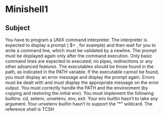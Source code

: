 # Minishell1

## Subject
You have to program a UNIX command interpreter.
The interpreter is expected to display a prompt ( $> , for example) and then wait for you to write a command
line, which must be validated by a newline.
The prompt must be displayed again only after the command execution.
Only basic command lines are expected to executed; no pipes, redirections or any other advanced features.
The executables should be those found in the path, as indicated in the PATH variable.
If the executable cannot be found, you must display an error message and display the prompt again.
Errors must be dealt with and must display the appropriate message on the error output.
You must correctly handle the PATH and the environment (by copying and restoring the initial env).
You must implement the following builtins: cd, setenv, unsetenv, env, exit.
Your env builtin hasn’t to take any argument. Your unsetenv builtin hasn’t to support the “*” wildcard.
The reference shell is TCSH

